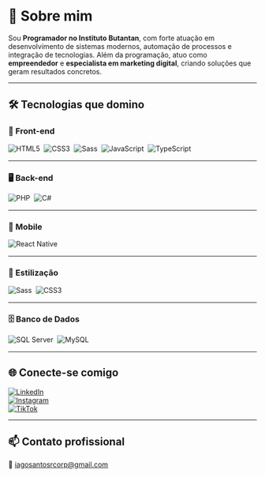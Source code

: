 # 💼 Sobre mim

Sou **Programador no Instituto Butantan**, com forte atuação em desenvolvimento de sistemas modernos, automação de processos e integração de tecnologias. Além da programação, atuo como **empreendedor** e **especialista em marketing digital**, criando soluções que geram resultados concretos.

---

## 🛠️ Tecnologias que domino

### 🚀 Front-end
<div style="display: flex; flex-wrap: wrap; gap: 8px; margin-bottom: 16px;">
  <img alt="HTML5" src="https://img.shields.io/badge/HTML5-E34F26?style=for-the-badge&logo=html5&logoColor=white"/>
  <img alt="CSS3" src="https://img.shields.io/badge/CSS3-1572B6?style=for-the-badge&logo=css3&logoColor=white"/>
  <img alt="Sass" src="https://img.shields.io/badge/Sass-CC6699?style=for-the-badge&logo=sass&logoColor=white"/>
  <img alt="JavaScript" src="https://img.shields.io/badge/JavaScript-F7DF1E?style=for-the-badge&logo=javascript&logoColor=black"/>
  <img alt="TypeScript" src="https://img.shields.io/badge/TypeScript-3178C6?style=for-the-badge&logo=typescript&logoColor=white"/>
</div>

---

### 🖥️ Back-end
<div style="display: flex; flex-wrap: wrap; gap: 8px; margin-bottom: 16px;">
  <img alt="PHP" src="https://img.shields.io/badge/PHP-777BB4?style=for-the-badge&logo=php&logoColor=white"/>
  <img alt="C#" src="https://img.shields.io/badge/C%23-239120?style=for-the-badge&logo=c-sharp&logoColor=white"/>
</div>

---

### 📱 Mobile
<div style="display: flex; flex-wrap: wrap; gap: 8px; margin-bottom: 16px;">
  <img alt="React Native" src="https://img.shields.io/badge/React_Native-20232A?style=for-the-badge&logo=react&logoColor=61DAFB"/>
</div>

---

### 🎨 Estilização
<div style="display: flex; flex-wrap: wrap; gap: 8px; margin-bottom: 16px;">
  <img alt="Sass" src="https://img.shields.io/badge/Sass-CC6699?style=for-the-badge&logo=sass&logoColor=white"/>
  <img alt="CSS3" src="https://img.shields.io/badge/CSS3-1572B6?style=for-the-badge&logo=css3&logoColor=white"/>
</div>

---

### 🗄️ Banco de Dados
<div style="display: flex; flex-wrap: wrap; gap: 8px; margin-bottom: 16px;">
  <img alt="SQL Server" src="https://img.shields.io/badge/SQL%20Server-CC2927?style=for-the-badge&logo=microsoftsqlserver&logoColor=white"/>
  <img alt="MySQL" src="https://img.shields.io/badge/MySQL-4479A1?style=for-the-badge&logo=mysql&logoColor=white"/>
</div>

---

## 🌐 Conecte-se comigo

[![LinkedIn](https://img.shields.io/badge/LinkedIn-0077B5?style=for-the-badge&logo=linkedin&logoColor=white)](https://www.linkedin.com/in/iagosantosr/)  
[![Instagram](https://img.shields.io/badge/Instagram-E4405F?style=for-the-badge&logo=instagram&logoColor=white)](https://www.instagram.com/iagosantosr/)  
[![TikTok](https://img.shields.io/badge/TikTok-000000?style=for-the-badge&logo=tiktok&logoColor=white)](https://www.tiktok.com/@iagosantosr)

---

## 📫 Contato profissional

📧 iagosantosrcorp@gmail.com
